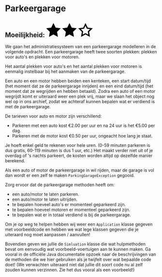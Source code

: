 # Parkeergarage
## Moeilijkheid: ![Filled](../resources/star-filled.svg) ![Outlined](../resources/star-filled.svg) ![Outlined](../resources/star-outlined.svg)

We gaan het administratiesysteem van een parkeergarage modelleren in de volgende opdracht. Een parkeergarage heeft twee
soorten plekken: plekken voor auto's en plekken voor motoren.

Het aantal plekken voor auto's en het aantal plekken voor motoren is eenmalig instelbaar bij het aanmaken van de
parkeergarage.

Een auto en een motor hebben beiden een kenteken, een start datum/tijd (het moment dat ze de parkeergarage inrijden) en
een eind datum/tijd (het moment dat ze wegrijden en hebben betaald). Zodra een auto of een motor wegrijdt komt er 
uiteraard weer een plek vrij, maar we slaan het object nog wel op in ons archief, zodat we achteraf kunnen bepalen wat 
er verdiend is met de parkeergarage.

De tarieven voor auto en motor zijn verschillend:
- Parkeren met een auto kost €2.00 per uur en na 24 uur is het €5.00 per dag.
- Parkeren met de motor kost €0.50 per uur, ongeacht hoe lang je staat.

Je hoeft enkel geld te rekenen voor hele uren. (0-59 minuten parkeren is dus gratis, 60-119 minuten is dus 1 uur, etc.) 
Het maakt verder niet uit of je overdag of 's nachts parkeert, de kosten worden altijd op dezelfde manier berekend.

Als een auto of motor de parkeergarage in wil rijden, maar de garage is vol dan wordt er een zelf te maken 
`ParkingGarageException` gegooid.

Zorg ervoor dat de parkeergarage methoden heeft om:
- een auto/motor te laten parkeren.
- een auto/motor te laten uitrijden.
- te bepalen hoeveel auto's er momenteel geparkeerd zijn.
- te bepalen hoeveel motoren er momenteel geparkeerd zijn.
- te bepalen wat er in totaal verdiend is bij de parkeergarage.

Om je op weg te helpen hebben wij weer een `Application` klasse gegeven met voorbeeldcode en hebben we wat lege klassen
gegeven die je uiteraard nog moet aanpassen / aanvullen!

Bovendien geven we jullie de `Simluation` klasse die wat hulpmethoden bevat om eenvoudig wat voorbeeld-voertuigen aan te
kunnen maken. Ga vooral in de officiële Java documentatie opzoek naar de beschrijvingen van de methoden die we hier
gebruiken als je twijfelt over wat bepaalde code doet! (We verwachten uiteraard niet dat jullie dit soort code nu al
zelf zouden kunnen verzinnen. Zie het dus vooral als een voorbeeld!)

